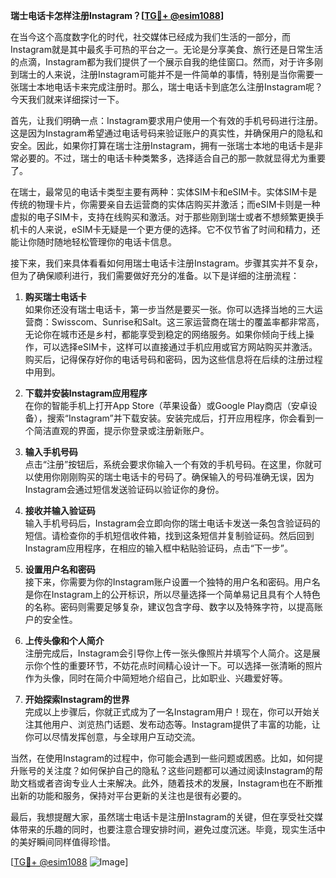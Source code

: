 **瑞士电话卡怎样注册Instagram？[[TG💪+ @esim1088](https://t.me/s/esim1088)]**

在当今这个高度数字化的时代，社交媒体已经成为我们生活的一部分，而Instagram就是其中最炙手可热的平台之一。无论是分享美食、旅行还是日常生活的点滴，Instagram都为我们提供了一个展示自我的绝佳窗口。然而，对于许多刚到瑞士的人来说，注册Instagram可能并不是一件简单的事情，特别是当你需要一张瑞士本地电话卡来完成注册时。那么，瑞士电话卡到底怎么注册Instagram呢？今天我们就来详细探讨一下。

首先，让我们明确一点：Instagram要求用户使用一个有效的手机号码进行注册。这是因为Instagram希望通过电话号码来验证账户的真实性，并确保用户的隐私和安全。因此，如果你打算在瑞士注册Instagram，拥有一张瑞士本地的电话卡是非常必要的。不过，瑞士的电话卡种类繁多，选择适合自己的那一款就显得尤为重要了。

在瑞士，最常见的电话卡类型主要有两种：实体SIM卡和eSIM卡。实体SIM卡是传统的物理卡片，你需要亲自去运营商的实体店购买并激活；而eSIM卡则是一种虚拟的电子SIM卡，支持在线购买和激活。对于那些刚到瑞士或者不想频繁更换手机卡的人来说，eSIM卡无疑是一个更方便的选择。它不仅节省了时间和精力，还能让你随时随地轻松管理你的电话卡信息。

接下来，我们来具体看看如何用瑞士电话卡注册Instagram。步骤其实并不复杂，但为了确保顺利进行，我们需要做好充分的准备。以下是详细的注册流程：

1. **购买瑞士电话卡**  
   如果你还没有瑞士电话卡，第一步当然是要买一张。你可以选择当地的三大运营商：Swisscom、Sunrise和Salt。这三家运营商在瑞士的覆盖率都非常高，无论你在城市还是乡村，都能享受到稳定的网络服务。如果你倾向于线上操作，可以选择eSIM卡，这样可以直接通过手机应用或官方网站购买并激活。购买后，记得保存好你的电话号码和密码，因为这些信息将在后续的注册过程中用到。

2. **下载并安装Instagram应用程序**  
   在你的智能手机上打开App Store（苹果设备）或Google Play商店（安卓设备），搜索“Instagram”并下载安装。安装完成后，打开应用程序，你会看到一个简洁直观的界面，提示你登录或注册新账户。

3. **输入手机号码**  
   点击“注册”按钮后，系统会要求你输入一个有效的手机号码。在这里，你就可以使用你刚刚购买的瑞士电话卡的号码了。确保输入的号码准确无误，因为Instagram会通过短信发送验证码以验证你的身份。

4. **接收并输入验证码**  
   输入手机号码后，Instagram会立即向你的瑞士电话卡发送一条包含验证码的短信。请检查你的手机短信收件箱，找到这条短信并复制验证码。然后回到Instagram应用程序，在相应的输入框中粘贴验证码，点击“下一步”。

5. **设置用户名和密码**  
   接下来，你需要为你的Instagram账户设置一个独特的用户名和密码。用户名是你在Instagram上的公开标识，所以尽量选择一个简单易记且具有个人特色的名称。密码则需要足够复杂，建议包含字母、数字以及特殊字符，以提高账户的安全性。

6. **上传头像和个人简介**  
   注册完成后，Instagram会引导你上传一张头像照片并填写个人简介。这是展示你个性的重要环节，不妨花点时间精心设计一下。可以选择一张清晰的照片作为头像，同时在简介中简短地介绍自己，比如职业、兴趣爱好等。

7. **开始探索Instagram的世界**  
   完成以上步骤后，你就正式成为了一名Instagram用户！现在，你可以开始关注其他用户、浏览热门话题、发布动态等。Instagram提供了丰富的功能，让你可以尽情发挥创意，与全球用户互动交流。

当然，在使用Instagram的过程中，你可能会遇到一些问题或困惑。比如，如何提升账号的关注度？如何保护自己的隐私？这些问题都可以通过阅读Instagram的帮助文档或者咨询专业人士来解决。此外，随着技术的发展，Instagram也在不断推出新的功能和服务，保持对平台更新的关注也是很有必要的。

最后，我想提醒大家，虽然瑞士电话卡是注册Instagram的关键，但在享受社交媒体带来的乐趣的同时，也要注意合理安排时间，避免过度沉迷。毕竟，现实生活中的美好瞬间同样值得珍惜。

[[TG💪+ @esim1088](https://t.me/s/esim1088) ![Image](https://i.postimg.cc/4NQfJmqS/Snipaste-2025-05-13-00-14-12.png)]